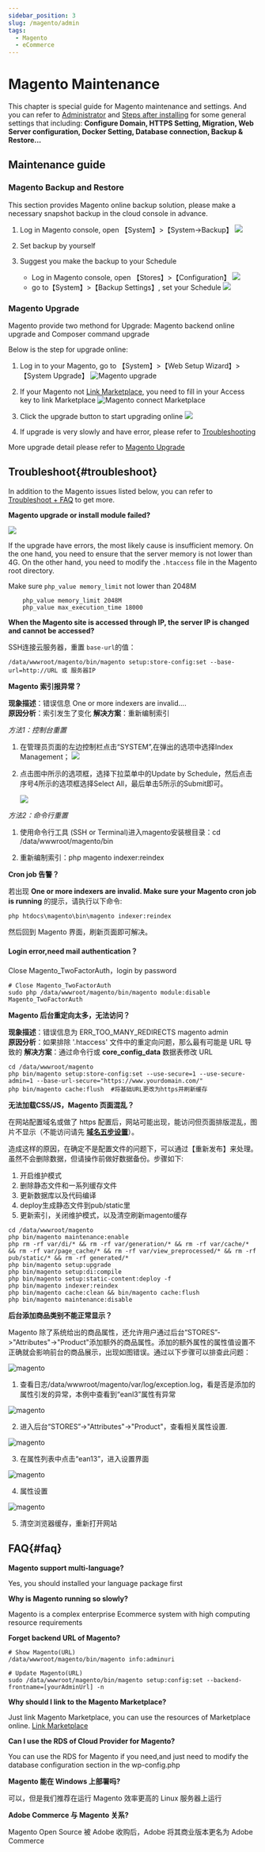 ```yaml
---
sidebar_position: 3
slug: /magento/admin
tags:
  - Magento
  - eCommerce
---
```


# Magento Maintenance

This chapter is special guide for Magento maintenance and settings. And you can refer to [Administrator](../administrator) and [Steps after installing](../install/setup) for some general settings that including: **Configure Domain, HTTPS Setting, Migration, Web Server configuration, Docker Setting, Database connection, Backup & Restore...**  

## Maintenance guide

### Magento Backup and Restore

This section provides Magento online backup solution, please make a necessary snapshot backup in the cloud console in advance.

1. Log in Magento console, open 【System】>【System->Backup】
   ![](https://libs.websoft9.com/Websoft9/DocsPicture/zh/magento/magento-backup-websoft9.png)
  
2. Set backup by yourself
    
3. Suggest you make the backup to your Schedule
   - Log in Magento console, open 【Stores】>【Configuration】
   ![](https://libs.websoft9.com/Websoft9/DocsPicture/zh/magento/magento-bkscheduleset-websoft9.png)
   - go to【System】>【Backup Settings】, set your Schedule
   ![](https://libs.websoft9.com/Websoft9/DocsPicture/zh/magento/magento-bkschedulesets-websoft9.png)   

### Magento Upgrade

Magento provide two methond for Upgrade: Magento backend online upgrade and Composer command upgrade  

Below is the step for upgrade online:

1. Log in to your Magento, go to 【System】>【Web Setup Wizard】>【System Upgrade】 
   ![Magento upgrade](https://libs.websoft9.com/Websoft9/DocsPicture/zh/magento/magento-sysupgradestart-websoft9.png)
  
2. If your Magento not [Link Marketplace](/stack-installation.html#link-magento-marketplace), you need to fill in your Access key to link Marketplace
   ![Magento connect Marketplace](https://libs.websoft9.com/Websoft9/DocsPicture/zh/magento/magento-sysupgradestartkey-websoft9.png)
  
3. Click the upgrade button to start upgrading online
   ![](https://libs.websoft9.com/Websoft9/DocsPicture/zh/magento/magento-sysupgradestarting-websoft9.png)
  
4. If upgrade is very slowly and have error, please refer to [Troubleshooting](/else-troubleshooting.html#magento-upgrade-or-install-module-failed)

More upgrade detail please refer to [Magento Upgrade](https://devdocs.magento.com/guides/v2.3/comp-mgr/bk-compman-upgrade-guide.html)
  
## Troubleshoot{#troubleshoot}

In addition to the Magento issues listed below, you can refer to [Troubleshoot + FAQ](../troubleshoot) to get more.  
  
**Magento upgrade or install module failed?**

![](https://libs.websoft9.com/Websoft9/DocsPicture/zh/magento/magento-upgrade-dependency.png)

If the upgrade have errors, the most likely cause is insufficient memory. On the one hand, you need to ensure that the server memory is not lower than 4G. On the other hand, you need to modify the `.htaccess` file in the Magento root directory.

Make sure `php_value memory_limit` not lower than 2048M

```
    php_value memory_limit 2048M
    php_value max_execution_time 18000
```
  
**When the Magento site is accessed through IP, the server IP is changed and cannot be accessed?**

SSH连接云服务器，重置 `base-url`的值：

```shell
/data/wwwroot/magento/bin/magento setup:store-config:set --base-url=http://URL 或 服务器IP
```  
**Magento 索引报异常？**

**现象描述**：错误信息 One or more indexers are invalid....   
**原因分析**：索引发生了变化
**解决方案**：重新编制索引

*方法1：控制台重置*

1.  在管理员页面的左边控制栏点击“SYSTEM”,在弹出的选项中选择Index Management；
    ![](https://libs.websoft9.com/Websoft9/DocsPicture/zh/magento/magento-cron001.png)

2.  点击图中所示的选项框，选择下拉菜单中的Update by Schedule，然后点击序号4所示的选项框选择Select All，最后单击5所示的Submit即可。

    ![](https://libs.websoft9.com/Websoft9/DocsPicture/zh/magento/magento-cron002.png)

*方法2：命令行重置*

1. 使用命令行工具 (SSH or Terminal)进入magento安装根目录：cd /data/wwwroot/magento/bin

2. 重新编制索引：php magento indexer:reindex
  
**Cron job 告警？**

若出现 **One or more indexers are invalid. Make sure your Magento cron job is running** 的提示，请执行以下命令:

```
php htdocs\magento\bin\magento indexer:reindex
```

然后回到 Magento 界面，刷新页面即可解决。

#### Login error,need mail authentication？
  
Close Magento_TwoFactorAuth，login by password
  
```shell
# Close Magento_TwoFactorAuth
sudo php /data/wwwroot/magento/bin/magento module:disable Magento_TwoFactorAuth
```
  
**Magento 后台重定向太多，无法访问？**

**现象描述**：错误信息为 ERR_TOO_MANY_REDIRECTS magento admin     
**原因分析**：如果排除 '.htaccess' 文件中的重定向问题，那么最有可能是 URL 导致的
**解决方案**：通过命令行或  **core_config_data** 数据表修改 URL
```shell
cd /data/wwwroot/magento
php bin/magento setup:store-config:set --use-secure=1 --use-secure-admin=1 --base-url-secure="https://www.yourdomain.com/"
php bin/magento cache:flush  #将基础URL更改为https并刷新缓存
```

**无法加载CSS/JS，Magento 页面混乱？**

在网站配置域名或做了 https 配置后，网站可能出现，能访问但页面排版混乱，图片不显示（不能访问请先 **[域名五步设置](../administrator/domain_step)**）。

造成这样的原因，在确定不是配置文件的问题下，可以通过【重新发布】来处理。虽然不会删除数据，但请操作前做好数据备份。步骤如下:

1. 开启维护模式
2. 删除静态文件和一系列缓存文件
3. 更新数据库以及代码编译
4. deploy生成静态文件到pub/static里
5. 更新索引，关闭维护模式，以及清空刷新magento缓存


```shell
cd /data/wwwroot/magento
php bin/magento maintenance:enable
php rm -rf var/di/* && rm -rf var/generation/* && rm -rf var/cache/* && rm -rf var/page_cache/* && rm -rf var/view_preprocessed/* && rm -rf pub/static/* && rm -rf generated/* 
php bin/magento setup:upgrade 
php bin/magento setup:di:compile
php bin/magento setup:static-content:deploy -f
php bin/magento indexer:reindex
php bin/magento cache:clean && bin/magento cache:flush
php bin/magento maintenance:disable 
```

**后台添加商品类别不能正常显示？**

Magento 除了系统给出的商品属性，还允许用户通过后台“STORES”->"Attributes"->"Product"添加额外的商品属性。添加的额外属性的属性值设置不正确就会影响前台的商品展示，出现如图错误。通过以下步骤可以排查此问题：

![magento](https://libs.websoft9.com/Websoft9/DocsPicture/zh/magento/magento-products-matching-the-selection-websoft9.png)


1. 查看日志/data/wwwroot/magento/var/log/exception.log，看是否是添加的属性引发的异常，本例中查看到“eanl3”属性有异常

![magento](https://libs.websoft9.com/Websoft9/DocsPicture/zh/magento/magento-log-websoft9.png)

2. 进入后台“STORES”->"Attributes"->"Product"，查看相关属性设置.

![magento](https://libs.websoft9.com/Websoft9/DocsPicture/zh/magento/magento-product-attribute-websoft9.png)

3. 在属性列表中点击“ean13”，进入设置界面

![magento](https://libs.websoft9.com/Websoft9/DocsPicture/zh/magento/magento-product-attribute1-websoft9.png)

4. 属性设置

![magento](https://libs.websoft9.com/Websoft9/DocsPicture/zh/magento/magento-product-attribute2-websoft9.png)

5. 清空浏览器缓存，重新打开网站

## FAQ{#faq}

**Magento support multi-language?**

Yes, you should installed your language package first

**Why is Magento running so slowly?**

Magento is a complex enterprise Ecommerce system with high computing resource requirements

**Forget backend URL of Magento?**
  
```shell
# Show Magento(URL)
/data/wwwroot/magento/bin/magento info:adminuri

# Update Magento(URL)
sudo /data/wwwroot/magento/bin/magento setup:config:set --backend-frontname=[yourAdminUrl] -n
```

**Why should I link to the Magento Marketplace?**

Just link Magento Marketplace, you can use the resources of Marketplace online. [Link Marketplace](../magento#marketplace)

**Can I use the RDS of Cloud Provider for Magento?**

You can use the RDS for Magento if you need,and just need to modify the database configuration section in the wp-config.php

**Magento 能在 Windows 上部署吗?**

可以，但是我们推荐在运行 Magento 效率更高的 Linux 服务器上运行

**Adobe Commerce 与 Magento 关系?**

Magento Open Source 被 Adobe 收购后，Adobe 将其商业版本更名为 Adobe Commerce